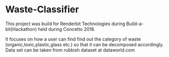 # Waste-Classifier
This project was build for Renderbit Technologies during Build-a-bit(Hackathon) held during Concetto 2018.

It focuses on how a user can find find out the category of waste (organic,toxic,plastic,glass etc.) so that it can be decomposed accordingly.
Data set can be taken from rubbish dataset at dataworld.com
